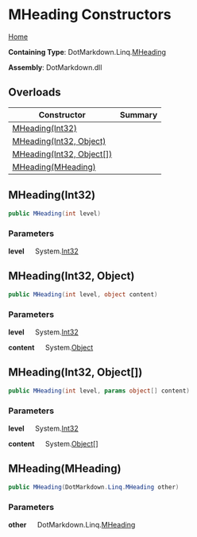 # MHeading Constructors

[Home](../../../../README.md)

**Containing Type**: DotMarkdown\.Linq\.[MHeading](../README.md)

**Assembly**: DotMarkdown\.dll

## Overloads

| Constructor | Summary |
| ----------- | ------- |
| [MHeading(Int32)](#DotMarkdown_Linq_MHeading__ctor_System_Int32_) | |
| [MHeading(Int32, Object)](#DotMarkdown_Linq_MHeading__ctor_System_Int32_System_Object_) | |
| [MHeading(Int32, Object\[\])](#DotMarkdown_Linq_MHeading__ctor_System_Int32_System_Object___) | |
| [MHeading(MHeading)](#DotMarkdown_Linq_MHeading__ctor_DotMarkdown_Linq_MHeading_) | |

## MHeading\(Int32\) <a name="DotMarkdown_Linq_MHeading__ctor_System_Int32_"></a>

```csharp
public MHeading(int level)
```

### Parameters

**level** &emsp; System\.[Int32](https://docs.microsoft.com/en-us/dotnet/api/system.int32)

## MHeading\(Int32, Object\) <a name="DotMarkdown_Linq_MHeading__ctor_System_Int32_System_Object_"></a>

```csharp
public MHeading(int level, object content)
```

### Parameters

**level** &emsp; System\.[Int32](https://docs.microsoft.com/en-us/dotnet/api/system.int32)

**content** &emsp; System\.[Object](https://docs.microsoft.com/en-us/dotnet/api/system.object)

## MHeading\(Int32, Object\[\]\) <a name="DotMarkdown_Linq_MHeading__ctor_System_Int32_System_Object___"></a>

```csharp
public MHeading(int level, params object[] content)
```

### Parameters

**level** &emsp; System\.[Int32](https://docs.microsoft.com/en-us/dotnet/api/system.int32)

**content** &emsp; System\.[Object](https://docs.microsoft.com/en-us/dotnet/api/system.object)\[\]

## MHeading\(MHeading\) <a name="DotMarkdown_Linq_MHeading__ctor_DotMarkdown_Linq_MHeading_"></a>

```csharp
public MHeading(DotMarkdown.Linq.MHeading other)
```

### Parameters

**other** &emsp; DotMarkdown\.Linq\.[MHeading](../README.md)
